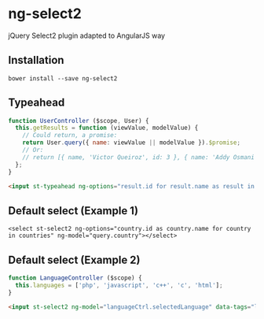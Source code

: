 ng-select2
==========

jQuery Select2 plugin adapted to AngularJS way

## Installation
```
bower install --save ng-select2
```

## Typeahead
```js
function UserController ($scope, User) {
  this.getResults = function (viewValue, modelValue) {
    // Could return, a promise:
    return User.query({ name: viewValue || modelValue }).$promise;
    // Or:
    // return [{ name, 'Victor Queiroz', id: 3 }, { name: 'Addy Osmani', id: 2 }, { name: 'Taylor Otwell', id: 1 }];
  };
}
```

```html
<input st-typeahead ng-options="result.id for result.name as result in userCtrl.getResults($viewValue, $modelValue)" ng-model="model.user">
```

## Default select (Example 1)
```
<select st-select2 ng-options="country.id as country.name for country in countries" ng-model="query.country"></select>
```

## Default select (Example 2)
```js
function LanguageController ($scope) {
  this.languages = ['php', 'javascript', 'c++', 'c', 'html'];
}
```

```html
<input st-select2 ng-model="languageCtrl.selectedLanguage" data-tags="languageCtrl.languages" data-tokenizer="[',', ' ']">
```
